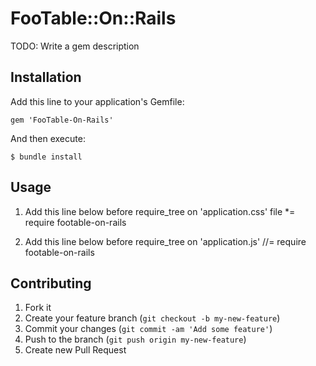 # FooTable::On::Rails

TODO: Write a gem description

## Installation

Add this line to your application's Gemfile:

    gem 'FooTable-On-Rails'

And then execute:

    $ bundle install


## Usage

1. Add this line below before require_tree on 'application.css' file
	*= require footable-on-rails

2. Add this line below before require_tree on 'application.js'
	//= require footable-on-rails

## Contributing

1. Fork it
2. Create your feature branch (`git checkout -b my-new-feature`)
3. Commit your changes (`git commit -am 'Add some feature'`)
4. Push to the branch (`git push origin my-new-feature`)
5. Create new Pull Request
